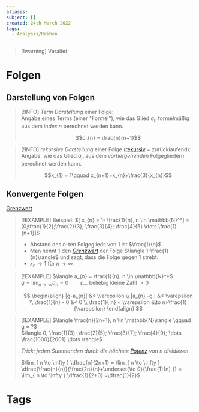 ```yaml
---
aliases: 
subject: []
created: 24th March 2022
tags:
  - Analysis/Reihen
---
```


> [!warning] Veraltet

# Folgen

## Darstellung von Folgen

> [!INFO] *Term Darstellung* einer Folge:  
> Angabe eines Terms (einer "Formel"), wie das Glied $a_{n}$ formelmäßig aus dem *index n* berechnet werden kann.  
>
> $$c_{n} = \frac{n}{n+1}$$

> [!INFO] *rekursive Darstellung* einer Folge ([rekursiv](../../Softwareentwicklung/ds-algo/Rekursion.md) = zurücklaufend):  
> Angabe, wie das Glied $a_{n}$ aus dem *vorhergehenden* Folgegliedern berechnet werden kann.  
>
> $$x_{1} = 1\qquad x_{n+1}=x_{n}+\frac{3}{x_{n}}$$

## Konvergente Folgen

[Grenzwert](Grenzwert.md)

> [!EXAMPLE] Beispiel: $[  x_{n} = 1- \frac{1}{n}, n \in \mathbb{N}^*] = [0;\frac{1}{2};\frac{2}{3}; \frac{3}{4}; \frac{4}{5} \dots \frac{1}{n+1}]$
> - Abstand des $n$-ten Folgeglieds von $1$ ist $\frac{1}{n}$
> - Man nennt $1$ den *[Grenzwert](Grenzwert.md)* der Folge $\langle 1-\frac{1}{n}\rangle$ und sagt, dass die Folge gegen $1$ strebt.
> - $x_{n} \to 1$ für $n\to \infty$

> [!EXAMPLE] $\langle a_{n} = \frac{1}{n}, n \in \mathbb{N}^*$  
> $g = \lim_{ n \to \infty } a_{n} = 0\qquad \varepsilon \dots$ beliebig kleine Zahl $> 0$
>
> $$
> \begin{align}
> |g-a_{n}| &< \varepsilon \\
> |a_{n} -g | &< \varepsilon \\
> \frac{1}{n} - 0 &< 0 \\
> \frac{1}{ n} < \varepsilon &\to n>\frac{1}{\varepsilon}
> \end{align}
> $$

> [!EXAMPLE] $\langle \frac{n}{2n+1}; n \in \mathbb{N}\rangle \qquad g = ?$  
> $\langle 0; \frac{1}{3}; \frac{2}{5}; \frac{3}{7}; \frac{4}{9}; \dots \frac{1000}{2001} \dots \rangle$
> 
> *Trick: jeden Summanden durch die höchste [Potenz](Potenzen.md) von $n$ dividieren*
>
> $\lim_{ n \to \infty } \dfrac{n}{2n+1} = \lim_{ n \to \infty } \dfrac{\frac{n}{n}}{\frac{2n}{n}+\underset{\to 0}{\frac{1}{n} }} = \lim_{ n \to \infty } \dfrac{1}{2+0} =\dfrac{1}{2}$

# Tags